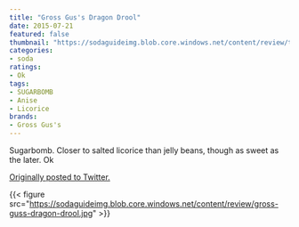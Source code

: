 ```yaml
---
title: "Gross Gus's Dragon Drool"
date: 2015-07-21
featured: false
thumbnail: "https://sodaguideimg.blob.core.windows.net/content/review/thumbs/gross-guss-dragon-drool.jpg"
categories:
- soda
ratings:
- Ok
tags:
- SUGARBOMB
- Anise
- Licorice
brands:
- Gross Gus's
---
```


Sugarbomb. Closer to salted licorice than jelly beans, though as sweet as the later. Ok

[Originally posted to Twitter.](https://twitter.com/Cavorter/status/623547164224962561)

{{< figure src="https://sodaguideimg.blob.core.windows.net/content/review/gross-guss-dragon-drool.jpg" >}}


